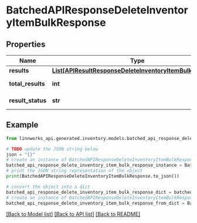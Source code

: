 # BatchedAPIResponseDeleteInventoryItemBulkResponse


## Properties

Name | Type | Description | Notes
------------ | ------------- | ------------- | -------------
**results** | [**List[APIResultResponseDeleteInventoryItemBulkResponse]**](APIResultResponseDeleteInventoryItemBulkResponse.md) |  | [optional] 
**total_results** | **int** |  | [optional] [readonly] 
**result_status** | **str** |  | [optional] [readonly] 

## Example

```python
from linnworks_api.generated.inventory.models.batched_api_response_delete_inventory_item_bulk_response import BatchedAPIResponseDeleteInventoryItemBulkResponse

# TODO update the JSON string below
json = "{}"
# create an instance of BatchedAPIResponseDeleteInventoryItemBulkResponse from a JSON string
batched_api_response_delete_inventory_item_bulk_response_instance = BatchedAPIResponseDeleteInventoryItemBulkResponse.from_json(json)
# print the JSON string representation of the object
print(BatchedAPIResponseDeleteInventoryItemBulkResponse.to_json())

# convert the object into a dict
batched_api_response_delete_inventory_item_bulk_response_dict = batched_api_response_delete_inventory_item_bulk_response_instance.to_dict()
# create an instance of BatchedAPIResponseDeleteInventoryItemBulkResponse from a dict
batched_api_response_delete_inventory_item_bulk_response_from_dict = BatchedAPIResponseDeleteInventoryItemBulkResponse.from_dict(batched_api_response_delete_inventory_item_bulk_response_dict)
```
[[Back to Model list]](../README.md#documentation-for-models) [[Back to API list]](../README.md#documentation-for-api-endpoints) [[Back to README]](../README.md)



